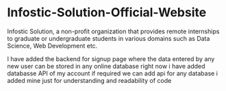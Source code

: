 # Infostic-Solution-Official-Website
Infostic Solution, a non-profit organization that provides remote internships to graduate or undergraduate students in various domains such as Data Science, Web Development etc.

I have added the backend for signup page where the data entered by any new user can be stored in any online database right now i have added databasse API of my account if required
we can add api for any database i added mine just for understanding and readability of code

